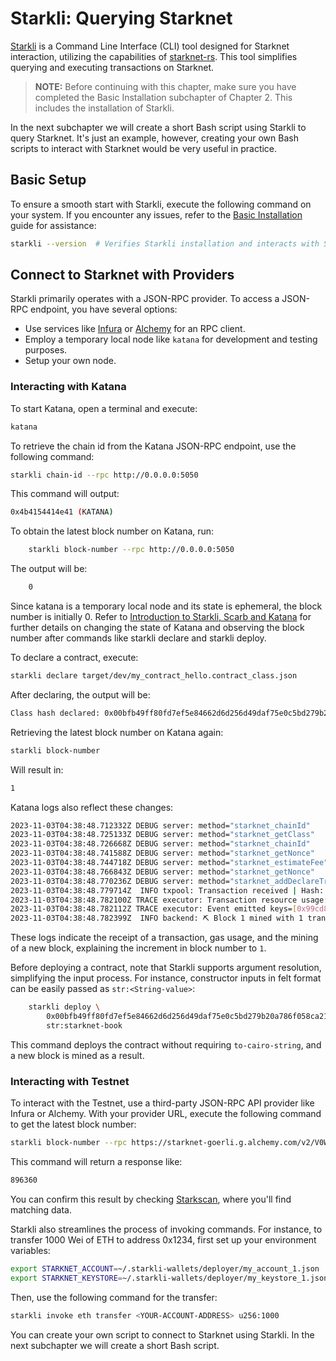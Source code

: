 # Starkli: Querying Starknet

[Starkli](https://book.starkli.rs/) is a Command Line Interface (CLI) tool designed for Starknet interaction, utilizing the capabilities of [starknet-rs](https://github.com/xJonathanLEI/starknet-rs). This tool simplifies querying and executing transactions on Starknet.

> **NOTE:** Before continuing with this chapter, make sure you have completed the Basic Installation subchapter of Chapter 2. This includes the installation of Starkli.

In the next subchapter we will create a short Bash script using Starkli to query Starknet. It's just an example, however, creating your own Bash scripts to interact with Starknet would be very useful in practice.

## Basic Setup

To ensure a smooth start with Starkli, execute the following command on your system. If you encounter any issues, refer to the [Basic Installation](./ch02-01-basic-installation.md) guide for assistance:

```bash
starkli --version  # Verifies Starkli installation and interacts with Starknet
```

## Connect to Starknet with Providers

Starkli primarily operates with a JSON-RPC provider. To access a JSON-RPC endpoint, you have several options:

- Use services like [Infura](https://docs.infura.io/networks/starknet/how-to) or [Alchemy](https://www.alchemy.com/starknet) for an RPC client.
- Employ a temporary local node like `katana` for development and testing purposes.
- Setup your own node.

### Interacting with Katana

To start Katana, open a terminal and execute:

```bash
katana
```

To retrieve the chain id from the Katana JSON-RPC endpoint, use the following command:

```bash
starkli chain-id --rpc http://0.0.0.0:5050
```

This command will output:

```bash
0x4b4154414e41 (KATANA)
```

To obtain the latest block number on Katana, run:

```bash
    starkli block-number --rpc http://0.0.0.0:5050
```

The output will be:

```bash
    0
```

Since katana is a temporary local node and its state is ephemeral, the block number is initially 0. Refer to [Introduction to Starkli, Scarb and Katana](./ch02-02-starkli-scarb-katana.md) for further details on changing the state of Katana and observing the block number after commands like starkli declare and starkli deploy.

To declare a contract, execute:

```bash
starkli declare target/dev/my_contract_hello.contract_class.json
```

After declaring, the output will be:

```bash
Class hash declared: 0x00bfb49ff80fd7ef5e84662d6d256d49daf75e0c5bd279b20a786f058ca21418
```

Retrieving the latest block number on Katana again:

```bash
starkli block-number
```

Will result in:

```bash
1
```

Katana logs also reflect these changes:

```bash
2023-11-03T04:38:48.712332Z DEBUG server: method="starknet_chainId"
2023-11-03T04:38:48.725133Z DEBUG server: method="starknet_getClass"
2023-11-03T04:38:48.726668Z DEBUG server: method="starknet_chainId"
2023-11-03T04:38:48.741588Z DEBUG server: method="starknet_getNonce"
2023-11-03T04:38:48.744718Z DEBUG server: method="starknet_estimateFee"
2023-11-03T04:38:48.766843Z DEBUG server: method="starknet_getNonce"
2023-11-03T04:38:48.770236Z DEBUG server: method="starknet_addDeclareTransaction"
2023-11-03T04:38:48.779714Z  INFO txpool: Transaction received | Hash: 0x352f04ad496761c73806f92c64c267746afcbc16406bd0041ac6efa70b01a51
2023-11-03T04:38:48.782100Z TRACE executor: Transaction resource usage: Steps: 2854 | ECDSA: 1 | L1 Gas: 3672 | Pedersen: 15 | Range Checks: 63
2023-11-03T04:38:48.782112Z TRACE executor: Event emitted keys=[0x99cd8bde557814842a3121e8ddfd433a539b8c9f14bf31ebf108d12e6196e9]
2023-11-03T04:38:48.782399Z  INFO backend: ⛏️ Block 1 mined with 1 transactions
```

These logs indicate the receipt of a transaction, gas usage, and the mining of a new block, explaining the increment in block number to `1`.

Before deploying a contract, note that Starkli supports argument resolution, simplifying the input process. For instance, constructor inputs in felt format can be easily passed as `str:<String-value>`:

```bash
    starkli deploy \
        0x00bfb49ff80fd7ef5e84662d6d256d49daf75e0c5bd279b20a786f058ca21418 \
        str:starknet-book
```

This command deploys the contract without requiring `to-cairo-string`, and a new block is mined as a result.

### Interacting with Testnet

To interact with the Testnet, use a third-party JSON-RPC API provider like Infura or Alchemy. With your provider URL, execute the following command to get the latest block number:

```bash
starkli block-number --rpc https://starknet-goerli.g.alchemy.com/v2/V0WI...
```

This command will return a response like:

```bash
896360
```

You can confirm this result by checking [Starkscan](https://testnet.starkscan.co/), where you'll find matching data.

Starkli also streamlines the process of invoking commands. For instance, to transfer 1000 Wei of ETH to address 0x1234, first set up your environment variables:

```bash
export STARKNET_ACCOUNT=~/.starkli-wallets/deployer/my_account_1.json
export STARKNET_KEYSTORE=~/.starkli-wallets/deployer/my_keystore_1.json
```

Then, use the following command for the transfer:

```bash
starkli invoke eth transfer <YOUR-ACCOUNT-ADDRESS> u256:1000
```

You can create your own script to connect to Starknet using Starkli. In the next subchapter we will create a short Bash script.
